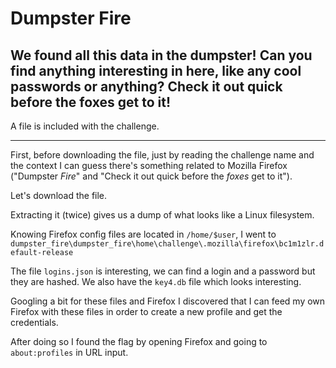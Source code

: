 # Dumpster Fire
## We found all this data in the dumpster! Can you find anything interesting in here, like any cool passwords or anything? Check it out quick before the foxes get to it! 

A file is included with the challenge.

---

First, before downloading the file, just by reading the challenge name and the context I can guess there's something related to Mozilla Firefox ("Dumpster *Fire*" and "Check it out quick before the *foxes* get to it").


Let's download the file.

Extracting it (twice) gives us a dump of what looks like a Linux filesystem.

Knowing Firefox config files are located in `/home/$user`, I went to `dumpster_fire\dumpster_fire\home\challenge\.mozilla\firefox\bc1m1zlr.default-release`

The file `logins.json` is interesting, we can find a login and a password but they are hashed. We also have the `key4.db` file which looks interesting.

Googling a bit for these files and Firefox I discovered that I can feed my own Firefox with these files in order to create a new profile and get the credentials.

After doing so I found the flag by opening Firefox and going to `about:profiles` in URL input.